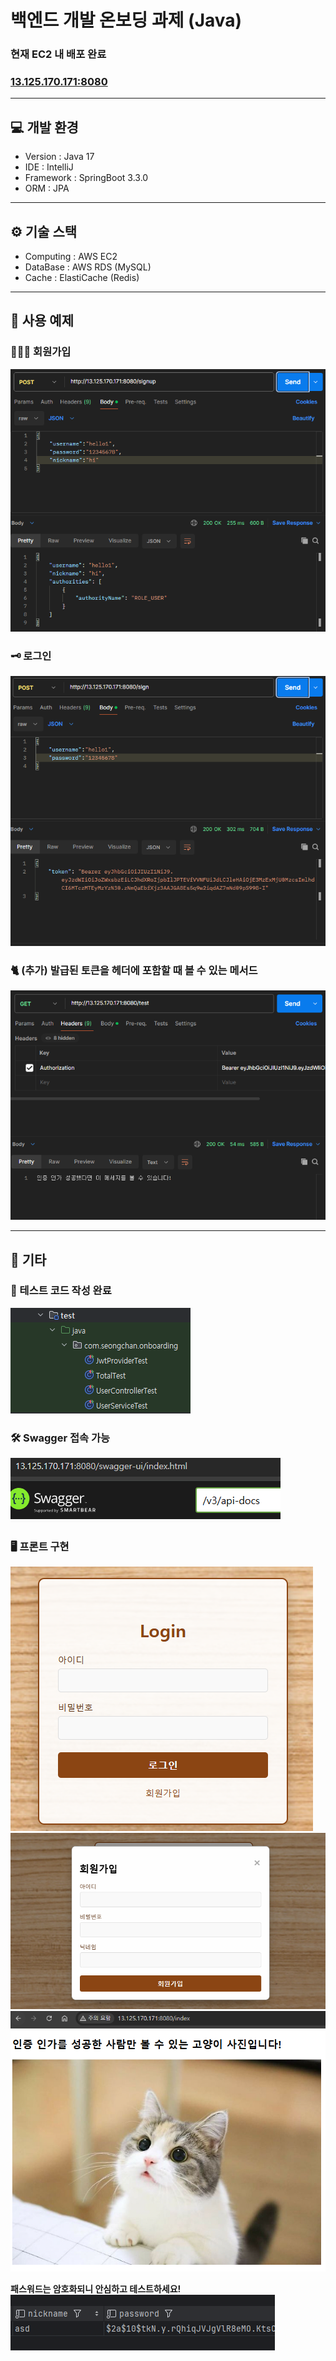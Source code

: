# 백엔드 개발 온보딩 과제 (Java)
### 현재 EC2 내 배포 완료
### [13.125.170.171:8080](http://13.125.170.171:8080)

---
## 💻 개발 환경
- Version : Java 17
- IDE : IntelliJ
- Framework : SpringBoot 3.3.0
- ORM : JPA
---
## ⚙️ 기술 스택
- Computing : AWS EC2
- DataBase : AWS RDS (MySQL)
- Cache : ElastiCache (Redis)
---
## 🎤 사용 예제
### 🧑‍🤝‍🧑 회원가입
![img.png](src/main/resources/templates/images/img.png)
### 🗝️ 로그인
![img_1.png](src/main/resources/templates/images/img_1.png)
### 🐈 (추가) 발급된 토큰을 헤더에 포함할 때 볼 수 있는 메서드
![img_3.png](src/main/resources/templates/images/img_3.png)

---
## 🎸 기타
### 🧪 테스트 코드 작성 완료
![img_1.png](src/main/resources/templates/images/img_5.png)
### 🛠️ Swagger 접속 가능
![img.png](src/main/resources/templates/images/img_4.png)
### 🖥️ 프론트 구현
![img.png](src/main/resources/templates/images/img_6.png)
![img_1.png](src/main/resources/templates/images/img_7.png)
![img_2.png](src/main/resources/templates/images/img_8.png)

**패스워드는 암호화되니 안심하고 테스트하세요!**
![img.png](src/main/resources/templates/images/img_9.png)